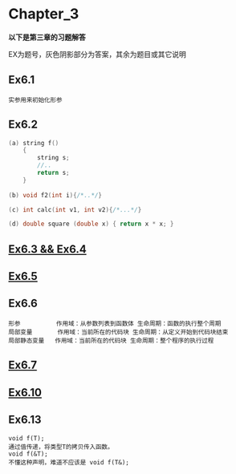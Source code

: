 # Chapter_3

**以下是第三章的习题解答**

EX为题号，灰色阴影部分为答案，其余为题目或其它说明

## Ex6.1
```
实参用来初始化形参
```

## Ex6.2
```C++
(a) string f() 
    {
        string s;
        //..
        return s;  
    }
    
(b) void f2(int i){/*..*/}

(c) int calc(int v1, int v2){/*...*/}

(d) double square (double x) { return x * x; }
```

## [Ex6.3 && Ex6.4](./6_4.cpp)

## [Ex6.5](./6_5.cpp)

## Ex6.6
```
形参          作用域：从参数列表到函数体 生命周期：函数的执行整个周期
局部变量       作用域：当前所在的代码块 生命周期：从定义开始到代码块结束
局部静态变量   作用域：当前所在的代码块 生命周期：整个程序的执行过程
```

## [Ex6.7](./6_7.cpp)

## [Ex6.10](./6_10.cpp)

## Ex6.13
```
void f(T);
通过值传递，将类型T的拷贝传入函数。
void f(&T);
不懂这种声明，难道不应该是 void f(T&);
```
